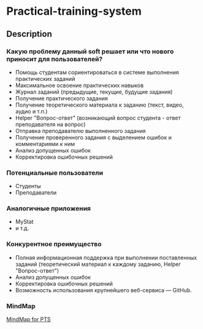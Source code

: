 # Practical-training-system

## Description

### Какую проблему данный soft решает или что нового приносит для пользователей?

- Помощь студентам сориентироваться в системе выполнения практических заданий
- Максимальное освоение практических навыков
- Журнал заданий (предыдущие, текущие, будущие задания)
- Получение практического задания
- Получение теоретического материала к заданию (текст, видео, аудио и т.п.)
- Helper "Вопрос-ответ" (возникающий вопрос студента - ответ преподавателя на вопрос)  
- Отправка преподавателю выполненного задания
- Получение проверенного задания с выделением ошибок и комментариями к ним
- Анализ допущенных ошибок
- Корректировка ошибочных решений

### Потенциальные пользователи

- Студенты
- Преподаватели

### Аналогичные приложения

- MyStat
- и т.д.

### Конкурентное преимущество

- Полная информационная поддержка при выполнении поставленных заданий (теоретический материал к каждому заданию, Helper "Вопрос-ответ")
- Анализ допущенных ошибок
- Корректировка ошибочных решений
- Возможность использования крупнейшего веб-сервиса — GitHub.

### MindMap

[MindMap for PTS](https://coggle.it/diagram/XqCltepGhyCprbxn/t/-/d47a5a0214912c1fcedf353f8be69dd3352d8cc59f3254496e24811ff1e272f1)

